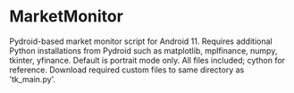 # MarketMonitor
Pydroid-based market monitor script for Android 11.
Requires additional Python installations from Pydroid such as matplotlib, mplfinance, numpy, tkinter, yfinance.
Default is portrait mode only.
All files included; cython for reference.
Download required custom files to same directory as 'tk_main.py'.
